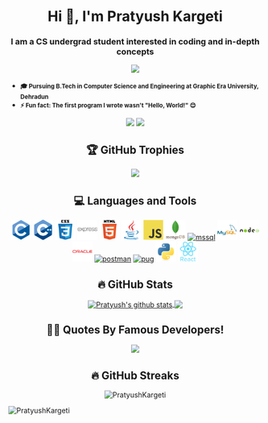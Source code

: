 <h1 align="center">Hi 👋, I'm Pratyush Kargeti</h1>
<h3 align="center">I am a CS undergrad student interested in coding and in-depth concepts</h3>

<p align="center">
  <a href="#">
    <img width="650px" src="https://readme-typing-svg.herokuapp.com?font=Ubuntu&color=58a6ff&size=22&center=true&lines=Hello,+World+🌎;Welcome+to+my+profile+😇;Happy+to+see+you+here+😀;Feel+free+to+look+around+🤗;Have+a+great+day+😎">
  </a>
</p>

<ul>
  <li><small><strong>🎓 Pursuing B.Tech in Computer Science and Engineering at Graphic Era University, Dehradun</strong></small></li>
  <li><small><strong>⚡ Fun fact: The first program I wrote wasn't "Hello, World!" 😌</strong></small></li>
</ul>

<div align="center">
  <img width="400" src="https://camo.githubusercontent.com/cae12fddd9d6982901d82580bdf321d81fb299141098ca1c2d4891870827bf17/68747470733a2f2f6d69726f2e6d656469756d2e636f6d2f6d61782f313336302f302a37513379765349765f7430696f4a2d5a2e676966">
  <img src="https://user-images.githubusercontent.com/73097560/115834477-dbab4500-a447-11eb-908a-139a6edaec5c.gif">
</div>

<h2 align="center">🏆 GitHub Trophies</h2>
<p align="center">
  <a href="https://github.com/PratyushKargeti">
    <img src="https://github-profile-trophy.vercel.app/?username=PratyushKargeti&theme=darkhub">
  </a>
</p>

<h2 align="center">💻 Languages and Tools</h2>
<p align="center">
  <a href="#"><img src="https://raw.githubusercontent.com/devicons/devicon/master/icons/c/c-original.svg" alt="c" width="40" height="40"></a>
  <a href="#"><img src="https://raw.githubusercontent.com/devicons/devicon/master/icons/cplusplus/cplusplus-original.svg" alt="cplusplus" width="40" height="40"></a>
  <a href="#"><img src="https://raw.githubusercontent.com/devicons/devicon/master/icons/css3/css3-original-wordmark.svg" alt="css3" width="40" height="40"></a>
  <a href="#"><img src="https://raw.githubusercontent.com/devicons/devicon/master/icons/express/express-original-wordmark.svg" alt="express" width="40" height="40"></a>
  <a href="#"><img src="https://raw.githubusercontent.com/devicons/devicon/master/icons/html5/html5-original-wordmark.svg" alt="html5" width="40" height="40"></a>
  <a href="#"><img src="https://raw.githubusercontent.com/devicons/devicon/master/icons/java/java-original.svg" alt="java" width="40" height="40"></a>
  <a href="#"><img src="https://raw.githubusercontent.com/devicons/devicon/master/icons/javascript/javascript-original.svg" alt="javascript" width="40" height="40"></a>
  <a href="#"><img src="https://raw.githubusercontent.com/devicons/devicon/master/icons/mongodb/mongodb-original-wordmark.svg" alt="mongodb" width="40" height="40"></a>
  <a href="#"><img src="https://www.svgrepo.com/show/303229/microsoft-sql-server-logo.svg" alt="mssql" width="40" height="40"></a>
  <a href="#"><img src="https://raw.githubusercontent.com/devicons/devicon/master/icons/mysql/mysql-original-wordmark.svg" alt="mysql" width="40" height="40"></a>
  <a href="#"><img src="https://raw.githubusercontent.com/devicons/devicon/master/icons/nodejs/nodejs-original-wordmark.svg" alt="nodejs" width="40" height="40"></a>
  <a href="#"><img src="https://raw.githubusercontent.com/devicons/devicon/master/icons/oracle/oracle-original.svg" alt="oracle" width="40" height="40"></a>
  <a href="#"><img src="https://www.vectorlogo.zone/logos/getpostman/getpostman-icon.svg" alt="postman" width="40" height="40"></a>
  <a href="#"><img src="https://cdn.worldvectorlogo.com/logos/pug.svg" alt="pug" width="40" height="40"></a>
  <a href="#"><img src="https://raw.githubusercontent.com/devicons/devicon/master/icons/python/python-original.svg" alt="python" width="40" height="40"></a>
  <a href="#"><img src="https://raw.githubusercontent.com/devicons/devicon/master/icons/react/react-original-wordmark.svg" alt="react" width="40" height="40"></a>
</p>

<h2 align="center">🔥 GitHub Stats</h2>
<p align="center">
  <a href="https://github.com/PratyushKargeti/github-readme-stats">
    <img align="center" src="https://github-readme-stats.vercel.app/api?username=PratyushKargeti&show_icons=true&include_all_commits=true&theme=buefy&hide_border=true" alt="Pratyush's github stats" />
  </a>
  <a href="https://github.com/PratyushKargeti/github-readme-stats">
    <img align="center" src="https://github-readme-stats.vercel.app/api/top-langs/?username=PratyushKargeti&layout=compact&theme=buefy&hide_border=true" />
  </a>
</p>

<h2 align="center">🙇‍♂️ Quotes By Famous Developers!</h2>
<p align="center">
  <a href="https://github.com/piyushsuthar/github-readme-quotes">
    <img src="https://quotes-github-readme.vercel.app/api?type=horizontal&theme=dark">
  </a>
</p>

<h2 align="center">🔥 GitHub Streaks</h2>
<p align="center">
  <img src="https://github-readme-streak-stats.herokuapp.com/?user=PratyushKargeti&theme=dark" alt="PratyushKargeti" />
</p>

<p align="left">
  <img src="https://komarev.com/ghpvc/?username=PratyushKargeti&label=Profile%20views&color=0e75b6&style=flat" alt="PratyushKargeti" />
</p>
